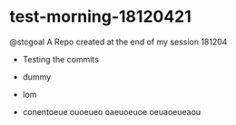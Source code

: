 # test-morning-18120421
@stcgoal A Repo created at the end of my session 181204


* Testing the commits

* dummy
* lom 
* conentoeue ouoeueo
oaeuoeuoe
oeuaoeueaou
